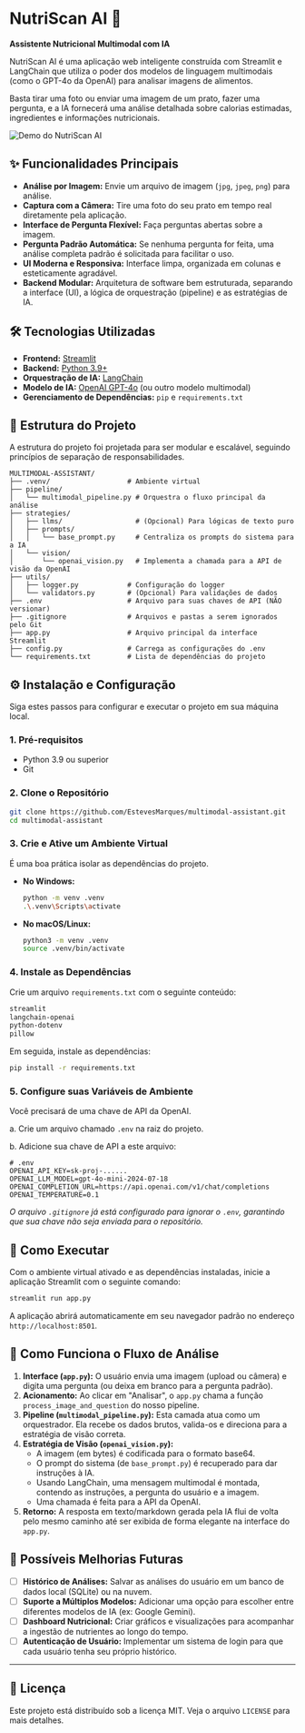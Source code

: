 # NutriScan AI 🥗

**Assistente Nutricional Multimodal com IA**

NutriScan AI é uma aplicação web inteligente construída com Streamlit e LangChain que utiliza o poder dos modelos de linguagem multimodais (como o GPT-4o da OpenAI) para analisar imagens de alimentos.

Basta tirar uma foto ou enviar uma imagem de um prato, fazer uma pergunta, e a IA fornecerá uma análise detalhada sobre calorias estimadas, ingredientes e informações nutricionais.

![Demo do NutriScan AI](https://iaplaybook.tech/images/posts/multimodal-assistant-demo.gif) 


## ✨ Funcionalidades Principais

-   **Análise por Imagem:** Envie um arquivo de imagem (`jpg`, `jpeg`, `png`) para análise.
-   **Captura com a Câmera:** Tire uma foto do seu prato em tempo real diretamente pela aplicação.
-   **Interface de Pergunta Flexível:** Faça perguntas abertas sobre a imagem.
-   **Pergunta Padrão Automática:** Se nenhuma pergunta for feita, uma análise completa padrão é solicitada para facilitar o uso.
-   **UI Moderna e Responsiva:** Interface limpa, organizada em colunas e esteticamente agradável.
-   **Backend Modular:** Arquitetura de software bem estruturada, separando a interface (UI), a lógica de orquestração (pipeline) e as estratégias de IA.


## 🛠️ Tecnologias Utilizadas

-   **Frontend:** [Streamlit](https://streamlit.io/)
-   **Backend:** [Python 3.9+](https://www.python.org/)
-   **Orquestração de IA:** [LangChain](https://www.langchain.com/)
-   **Modelo de IA:** [OpenAI GPT-4o](https://openai.com/index/hello-gpt-4o/) (ou outro modelo multimodal)
-   **Gerenciamento de Dependências:** `pip` e `requirements.txt`


## 📂 Estrutura do Projeto

A estrutura do projeto foi projetada para ser modular e escalável, seguindo princípios de separação de responsabilidades.

```
MULTIMODAL-ASSISTANT/
├── .venv/                   # Ambiente virtual
├── pipeline/
│   └── multimodal_pipeline.py # Orquestra o fluxo principal da análise
├── strategies/
│   ├── llms/                  # (Opcional) Para lógicas de texto puro
│   ├── prompts/
│   │   └── base_prompt.py     # Centraliza os prompts do sistema para a IA
│   └── vision/
│       └── openai_vision.py   # Implementa a chamada para a API de visão da OpenAI
├── utils/
│   ├── logger.py            # Configuração do logger
│   └── validators.py        # (Opcional) Para validações de dados
├── .env                     # Arquivo para suas chaves de API (NÃO versionar)
├── .gitignore               # Arquivos e pastas a serem ignorados pelo Git
├── app.py                   # Arquivo principal da interface Streamlit
├── config.py                # Carrega as configurações do .env
└── requirements.txt         # Lista de dependências do projeto
```


## ⚙️ Instalação e Configuração

Siga estes passos para configurar e executar o projeto em sua máquina local.

### 1. Pré-requisitos

-   Python 3.9 ou superior
-   Git

### 2. Clone o Repositório

```bash
git clone https://github.com/EstevesMarques/multimodal-assistant.git
cd multimodal-assistant
```

### 3. Crie e Ative um Ambiente Virtual

É uma boa prática isolar as dependências do projeto.

-   **No Windows:**
    ```bash
    python -m venv .venv
    .\.venv\Scripts\activate
    ```

-   **No macOS/Linux:**
    ```bash
    python3 -m venv .venv
    source .venv/bin/activate
    ```

### 4. Instale as Dependências

Crie um arquivo `requirements.txt` com o seguinte conteúdo:

```txt
streamlit
langchain-openai
python-dotenv
pillow
```

Em seguida, instale as dependências:

```bash
pip install -r requirements.txt
```

### 5. Configure suas Variáveis de Ambiente

Você precisará de uma chave de API da OpenAI.

a. Crie um arquivo chamado `.env` na raiz do projeto.

b. Adicione sua chave de API a este arquivo:

```
# .env
OPENAI_API_KEY=sk-proj-......
OPENAI_LLM_MODEL=gpt-4o-mini-2024-07-18
OPENAI_COMPLETION_URL=https://api.openai.com/v1/chat/completions
OPENAI_TEMPERATURE=0.1
```

*O arquivo `.gitignore` já está configurado para ignorar o `.env`, garantindo que sua chave não seja enviada para o repositório.*


## 🚀 Como Executar

Com o ambiente virtual ativado e as dependências instaladas, inicie a aplicação Streamlit com o seguinte comando:

```bash
streamlit run app.py
```

A aplicação abrirá automaticamente em seu navegador padrão no endereço `http://localhost:8501`.


## 🧠 Como Funciona o Fluxo de Análise

1.  **Interface (`app.py`):** O usuário envia uma imagem (upload ou câmera) e digita uma pergunta (ou deixa em branco para a pergunta padrão).
2.  **Acionamento:** Ao clicar em "Analisar", o `app.py` chama a função `process_image_and_question` do nosso pipeline.
3.  **Pipeline (`multimodal_pipeline.py`):** Esta camada atua como um orquestrador. Ela recebe os dados brutos, valida-os e direciona para a estratégia de visão correta.
4.  **Estratégia de Visão (`openai_vision.py`):**
    -   A imagem (em bytes) é codificada para o formato base64.
    -   O prompt do sistema (de `base_prompt.py`) é recuperado para dar instruções à IA.
    -   Usando LangChain, uma mensagem multimodal é montada, contendo as instruções, a pergunta do usuário e a imagem.
    -   Uma chamada é feita para a API da OpenAI.
5.  **Retorno:** A resposta em texto/markdown gerada pela IA flui de volta pelo mesmo caminho até ser exibida de forma elegante na interface do `app.py`.


## 🔮 Possíveis Melhorias Futuras

-   [ ] **Histórico de Análises:** Salvar as análises do usuário em um banco de dados local (SQLite) ou na nuvem.
-   [ ] **Suporte a Múltiplos Modelos:** Adicionar uma opção para escolher entre diferentes modelos de IA (ex: Google Gemini).
-   [ ] **Dashboard Nutricional:** Criar gráficos e visualizações para acompanhar a ingestão de nutrientes ao longo do tempo.
-   [ ] **Autenticação de Usuário:** Implementar um sistema de login para que cada usuário tenha seu próprio histórico.

---

## 📄 Licença

Este projeto está distribuído sob a licença MIT. Veja o arquivo `LICENSE` para mais detalhes.